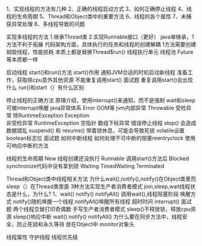 1、实现线程的方法有几种
2、正确的线程启动方式
3、如何正确停止线程
4、线程的生命周期
5、Thread和Object类中的重要方法
6、线程的各个属性
7、未捕获异常处理
8、多线程导致的问题


实现多线程的方法
1.继承Thread类
2.实现Runnable接口（更好）
java单继承，1方法不利于拓展
代码架构方面，具体执行的任务和线程的创建解耦
1方法需要创建销毁线程，性能损耗
本质上都是替换Thread$run() 线程执行单元
线程池 Future 等本质都一样


启动线程
start()和run()方法
start()作用
通知JVM合适的时机启动新线程
准备工作，获取除cpu意外其他资源 
不能重复调用start()
面试题
重复调用start()会出现什么
run()和start（）有什么区别

停止线程的正确方法
原理介绍，使用interrupt()来通知，而不是强制 wait和sleep可被interrupt唤醒
java异常体系
           Error OOM等 jvm内部异常
Throwable 
                       受检异常  除RuntimeException
           Exception  
                       非受检异常 RuntimeException 空指针 数组下标异常
错误停止线程
stop()  会造成数据错乱
suspend() 和 resume() 带着锁休息，可能会导致死锁
volatile设置boolean标志位
面试题
如何中断线程
如何处理不可中断的阻塞reentryclock 使用可响应中断的方法

线程的生命周期
New 线程创建还没执行
Runnable 调用start()方法后
Blocked synchronize代码中没有拿到锁
Waiting 
TimedWaiting
Terminated

Thread和Object类中线程相关方法
为什么wait(),notify(),notify()在Object类里而sleep（）在Thread类里面
3种方法实现生产者消费者模式
join,sleep,wait线程状态是什么，为什么?
1、wait() notify() notifyAll()
调用wait(),线程阻塞阶段
唤醒方式 notify()随机唤醒一个线程 notifyAll()唤醒所有线程 超时时间 interrupt()
面试题
两个线程交替打印奇偶数
手写生产者消费者模式 
sleep()不释放锁，释放cpu资源
sleep()响应中断
wait() notify() notifyAll() 为什么要在同步方法中，线程安全，防止死锁和永久等待
放在Object中  monitor对象头

线程属性
守护线程
线程优先级


